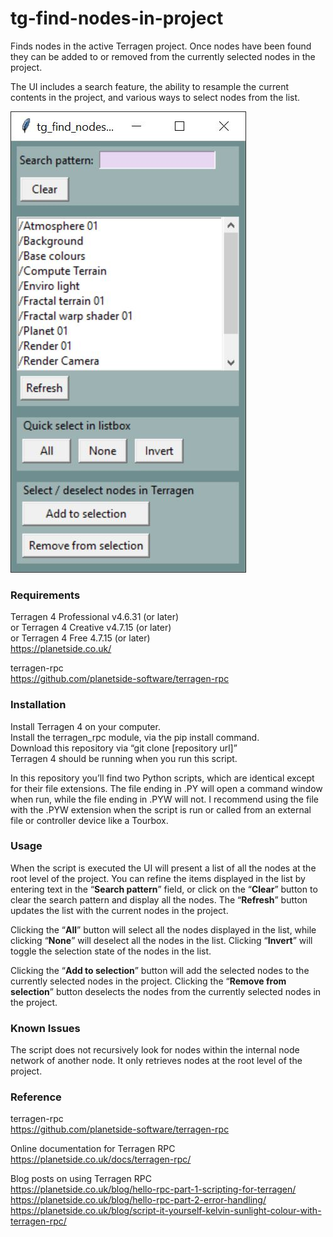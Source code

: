 # tg-find-nodes-in-project
Finds nodes in the active Terragen project.  Once nodes have been found they can be added to or removed from the currently selected nodes in the project.

The UI includes a search feature, the ability to resample the current contents in the project, and various ways to select nodes from the list.

![tg_find_nodes_in_project GUI](/images/tg_find_nodes_in_project_gui.jpg)

### Requirements
Terragen 4 Professional v4.6.31 (or later) <br>
or Terragen 4 Creative v4.7.15 (or later) <br>
or Terragen 4 Free 4.7.15 (or later) <br>
https://planetside.co.uk/

terragen-rpc <br>
https://github.com/planetside-software/terragen-rpc

### Installation
Install Terragen 4 on your computer. <br>
Install the terragen_rpc module, via the pip install command. <br>
Download this repository via “git clone [repository url]” <br>
Terragen 4 should be running when you run this script. <br>

In this repository you’ll find two Python scripts, which are identical except for their file extensions.  The file ending in .PY will open a command window when run, while the file ending in .PYW will not.  I recommend using the file with the .PYW extension when the script is run or called from an external file or controller device like a Tourbox.

### Usage
When the script is executed the UI will present a list of all the nodes at the root level of the project. You can refine the items displayed in the list by entering text in the “<b>Search pattern</b>” field, or click on the “<b>Clear</b>” button to clear the search pattern and display all the nodes.  The “<b>Refresh</b>” button updates the list with the current nodes in the project.

Clicking the “<b>All</b>” button will select all the nodes displayed in the list, while clicking “<b>None</b>” will deselect all the nodes in the list.  Clicking “<b>Invert</b>” will toggle the selection state of the nodes in the list.

Clicking the “<b>Add to selection</b>” button will add the selected nodes to the currently selected nodes in the project.  Clicking the “<b>Remove from selection</b>” button deselects the nodes from the currently selected nodes in the project.

### Known Issues
The script does not recursively look for nodes within the internal node network of another node.  It only retrieves nodes at the root level of the project.

### Reference
terragen-rpc <br>
https://github.com/planetside-software/terragen-rpc

Online documentation for Terragen RPC <br>
https://planetside.co.uk/docs/terragen-rpc/

Blog posts on using Terragen RPC <br>
https://planetside.co.uk/blog/hello-rpc-part-1-scripting-for-terragen/ <br>
https://planetside.co.uk/blog/hello-rpc-part-2-error-handling/ <br>
https://planetside.co.uk/blog/script-it-yourself-kelvin-sunlight-colour-with-terragen-rpc/
